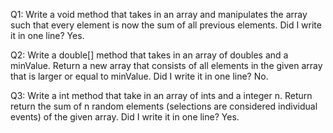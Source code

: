 Q1: Write a void method that takes in an array and manipulates the array such that every element is now the sum of all previous elements.
Did I write it in one line? Yes.

Q2: Write a double[] method that takes in an array of doubles and a minValue. Return a new array that consists of all elements in the given array that is larger or equal to minValue.
Did I write it in one line? No.

Q3: Write a int method that take in an array of ints and a integer n. Return return the sum of n random elements (selections are considered individual events) of the given array.
Did I write it in one line? Yes.